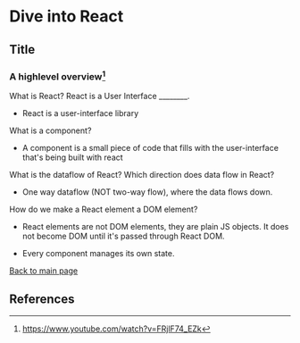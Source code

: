 # Dive into React

## Title

### A highlevel overview[^1]

What is React? React is a User Interface ________.

- React is a user-interface library

What is a component?

- A component is a small piece of code that fills with the user-interface that's being built with react

What is the dataflow of React? Which direction does data flow in React?

- One way dataflow (NOT two-way flow), where the data flows down.

How do we make a React element a DOM element?

- React elements are not DOM elements, they are plain JS objects. It does not become DOM until it's passed through React DOM.

- Every component manages its own state.

 [Back to main page](https://mirandalu2020.github.io/reading-notes/)

## References

[^1]:https://www.youtube.com/watch?v=FRjlF74_EZk
